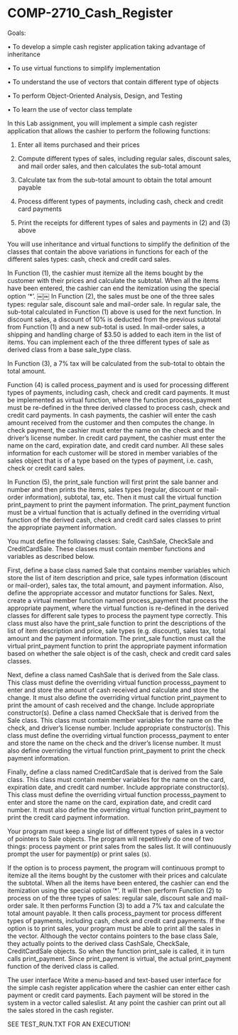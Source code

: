COMP-2710_Cash_Register
=======================

Goals:

• To develop a simple cash register application taking advantage of inheritance

• To use virtual functions to simplify implementation

• To understand the use of vectors that contain different type of objects

• To perform Object-Oriented Analysis, Design, and Testing

• To learn the use of vector class template

In this Lab assignment, you will implement a simple cash register application that allows the cashier to perform the following functions:
1. Enter all items purchased and their prices

2. Compute different types of sales, including regular sales, discount sales, and mail order sales, and then calculates the sub-total amount

3. Calculate tax from the sub-total amount to obtain the total amount payable

4. Process different types of payments, including cash, check and credit card
payments

5. Print the receipts for different types of sales and payments in (2) and (3) above

You will use inheritance and virtual functions to simplify the definition of the classes that contain the above variations in functions for each of the different sales types: cash, check and credit card sales.

In Function (1), the cashier must itemize all the items bought by the customer with their prices and calculate the subtotal. When all the items have been entered, the cashier can end the itemization using the special option ‘*’.
￼￼
In Function (2), the sales must be one of the three sales types: regular sale, discount sale and mail-order sale. In regular sale, the sub-total calculated in Function (1) above is used for the next function. In discount sales, a discount of 10% is deducted from the previous subtotal from Function (1) and a new sub-total is used. In mail-order sales, a shipping and handling charge of $3.50 is added to each item in the list of items. You can implement each of the three different types of sale as derived class from a base sale_type class.

In Function (3), a 7% tax will be calculated from the sub-total to obtain the total amount.

Function (4) is called process_payment and is used for processing different types of payments, including cash, check and credit card payments. It must be implemented as virtual function, where the function process_payment must be re-defined in the three derived classed to process cash, check and credit card payments. In cash payments, the cashier will enter the cash amount received from the customer and then computes the change. In check payment, the cashier must enter the name on the check and the driver’s license number. In credit card payment, the cashier must enter the name on the card, expiration date, and credit card number. All these sales information for each customer will be stored in member variables of the sales object that is of a type based on the types of payment, i.e. cash, check or credit card sales.

In Function (5), the print_sale function will first print the sale banner and number and then prints the items, sales types (regular, discount or mail-order information), subtotal, tax, etc. Then it must call the virtual function print_payment to print the payment information. The print_payment function must be a virtual function that is actually defined in the overriding virtual function of the derived cash, check and credit card sales classes to print the appropriate payment information.

You must define the following classes: Sale, CashSale, CheckSale and CreditCardSale. These classes must contain member functions and variables as described below.

First, define a base class named Sale that contains member variables which store the list of item description and price, sale types information (discount or mail-order), sales tax, the total amount, and payment information. Also, define the appropriate accessor and mutator functions for Sales. Next, create a virtual member function named process_payment that process the appropriate payment, where the virtual function is re-defined in the derived classes for different sale types to process the payment type correctly. This class must also have the print_sale function to print the descriptions of the list of item description and price, sale types (e.g. discount), sales tax, total amount and the payment information. The print_sale function must call the virtual print_payment function to print the appropriate payment information based on whether the sale object is of the cash, check and credit card sales classes.

Next, define a class named CashSale that is derived from the Sale class. This class must define the overriding virtual function processs_payment to enter and store the amount of cash received and calculate and store the change. It must also define the overriding virtual function print_payment to print the amount of cash received and the change. Include appropriate constructor(s).
Define a class named CheckSale that is derived from the Sale class. This class must contain member variables for the name on the check, and driver’s license number. Include appropriate constructor(s). This class must define the overriding virtual function processs_payment to enter and store the name on the check and the driver’s license number. It must also define overriding the virtual function print_payment to print the check payment information.

Finally, define a class named CreditCardSale that is derived from the Sale class. This class must contain member variables for the name on the card, expiration date, and credit card number. Include appropriate constructor(s). This class must define the overriding virtual function processs_payment to enter and store the name on the card, expiration date, and credit card number. It must also define the overriding virtual function print_payment to print the credit card payment information.

Your program must keep a single list of different types of sales in a vector of pointers to Sale objects. The program will repetitively do one of two things: process payment or print sales from the sales list. It will continuously prompt the user for payment(p) or print sales (s).

If the option is to process payment, the program will continuous prompt to itemize all the items bought by the customer with their prices and calculate the subtotal. When all the items have been entered, the cashier can end the itemization using the special option ‘*’. It will then perform Function (2) to process on of the three types of sales: regular sale, discount sale and mail-order sale. It then performs Function (3) to add a 7% tax and calculate the total amount payable. It then calls process_payment tor process different types of payments, including cash, check and credit card payments.
If the option is to print sales, your program must be able to print all the sales in the vector. Although the vector contains pointers to the base class Sale, they actually points to the derived class CashSale, CheckSale, CreditCardSale objects. So when the function print_sale is called, it in turn calls print_payment. Since print_payment is virtual, the actual print_payment function of the derived class is called.

The user interface
Write a menu-based and text-based user interface for the simple cash register application where the cashier can enter either cash payment or credit card payments. Each payment will be stored in the system in a vector called saleslist. At any point the cashier can print out all the sales stored in the cash register.

SEE TEST_RUN.TXT FOR AN EXECUTION!
